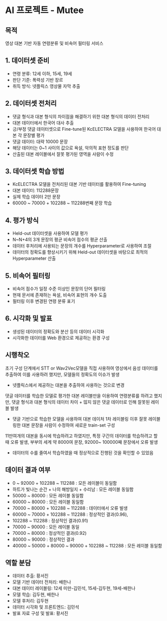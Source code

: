 # AI 프로젝트 - Mutee

## 목적
영상 대본 기반 자동 연령분류 및 비속어 필터링 서비스

## 1. 데이터셋 준비
- 연령 분류: 12세 이하, 15세, 19세
- 판단 기준: 폭력성 기반 장르
- 취득 방식: 넷플릭스 영상물 자막 추출

## 2. 데이터셋 전처리
- 댓글 형식과 대본 형식의 차이점을 해결하기 위한 대본 형식의 데이터 전처리
- 대본 데이터에서 한국어 대사 추출
- 긍/부정 댓글 데이터셋으로 Fine-tune된 KcELECTRA 모델을 사용하여 한국어 대본 각 문장별 평가
- 댓글 데이터: 대략 10000 문장
- 해당 데이터는 0~1 사이의 값으로 욕설, 악의적 표현 정도를 판단
- 산출된 대본 레이블에서 잘못 평가된 영역을 사람이 수정 

## 3. 데이터셋 학습 방법
- KcELECTRA 모델을 전처리된 대본 기반 데이터를 활용하여 Fine-tuning 
- 대본 데이터: 112288문장
- 실제 학습 데이터 2만 문장 
- 60000 ~ 70000 + 102288 ~ 112288번째 문장 학습

## 4. 평가 방식
- Held-out 데이터셋을 사용하여 모델 평가
- N~N+4의 3개 문장의 평균 비속어 점수의 평균 산출
- 데이터 후처리에 사용되는 문장의 개수를 Hyperparameter로 사용하여 조절
- 데이터의 정확도를 향상시키기 위해 Held-out 데이터셋을 바탕으로 최적의 Hyperparameter 산출 

## 5. 비속어 필터링
- 비속어 점수가 일정 수준 이상인 문장의 단어 필터링
- 현재 문서에 존재하는 욕설, 비속어 표현의 개수 도출
- 필터링 이후 변경된 연령 분류 표기

## 6. 시각화 및 발표
- 생성된 데이터의 정확도와 분산 등의 데이터 시각화
- 시각화한 데이터를 Web 환경으로 제공하는 환경 구성

## 시행착오
초기 구성 단계에서 STT or Wav2Vec모델을 직접 사용하여 영상에서 음성 데이터를 추출하여 이를 사용하려 했지만, 모델들의 정확도의 이슈가 발생
- 넷플릭스에서 제공하는 대본을 추출하여 사용하는 것으로 변경

댓글 데이터를 학습한 모델로 평가한 대본 레이블만을 이용하여 연령분류를 하려고 했지만, 댓글 형식과 대본 형식의 데이터 차이 + 많지 않은 댓글 데이터로 인해 잘못된 레이블 발생
- 댓글 기반으로 학습한 모델을 사용하여 대본 데이처 1차 레이블링 이후 잘못 레이블링한 대본 문장을 사람이 수정하여 새로운 train-set 구성 

11만여개의 대본을 동시에 학습하려고 하였지만, 특정 구간의 데이터를 학습하려고 할 때 오류 발생, 부부의 세계 약 8000여 문장,
92000~ 100000째 문장에서 오류 발생 
- 데이터의 수를 줄여서 학습하였을 때 정상적으로 진행된 것을 확인할 수 있었음

## 데이터 결과 여부
- 0 ~ 92000 + 102288 ~ 112288 : 모든 레이블이 동일함
- 하트가 빛나는 순간 + 나의 해방일지 + 수리남 : 모든 레이블 동일함
- 50000 ~ 80000 : 모든 레이블 동일함
- 60000 ~ 80000 : 모든 레이블 동일함
- 70000 ~ 80000 + 102288 ~ 112288 : 데이터에서 오류 발생
- 60000 ~ 70000 + 102288 ~ 112288 : 정상적인 결과(0.96),
- 102288 ~ 112288 : 정상적인 결과(0.91)
- 70000 ~ 90000 : 모든 레이블 동일
- 70000 ~ 80000 : 정상적인 결과(0.92)
- 80000 ~ 90000 : 정상적인 결과 
- 40000 ~ 50000 + 80000 ~ 90000 + 102288 ~ 112288 : 모든 레이블 동일함


## 역할 분담
- 데이터 추출: 황서진
- 모델 기반 데이터 전처리: 배한나
- 대본 데이터 레이블링: 12세 미만-김민석, 15세-김두현, 19세-배한나
- 모델 학습: 김두현, 배한나
- 모델 후처리: 김두현
- 데이터 시각화 및 프론트엔드: 김민석
- 발표 자료 구성 및 발표: 황서진
